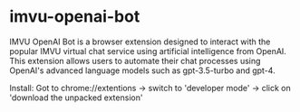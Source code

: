 # imvu-openai-bot
IMVU OpenAI Bot is a browser extension designed to interact with the popular IMVU virtual chat service using artificial intelligence from OpenAI. This extension allows users to automate their chat processes using OpenAI's advanced language models such as gpt-3.5-turbo and gpt-4.


Install: 
Got to chrome://extentions -> switch to 'developer mode' -> click on 'download the unpacked extension'
